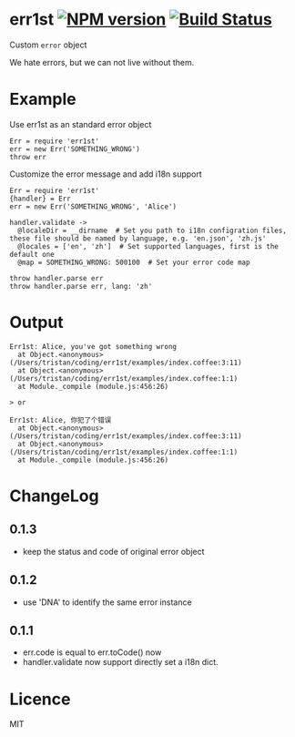 err1st [![NPM version][npm-image]][npm-url] [![Build Status][travis-image]][travis-url]
======

Custom `error` object

We hate errors, but we can not live without them.

# Example

Use err1st as an standard error object

```coffee-script
Err = require 'err1st'
err = new Err('SOMETHING_WRONG')
throw err
```

Customize the error message and add i18n support
```coffee-script
Err = require 'err1st'
{handler} = Err
err = new Err('SOMETHING_WRONG', 'Alice')

handler.validate ->
  @localeDir = __dirname  # Set you path to i18n configration files, these file should be named by language, e.g. 'en.json', 'zh.js'
  @locales = ['en', 'zh']  # Set supported languages, first is the default one
  @map = SOMETHING_WRONG: 500100  # Set your error code map

throw handler.parse err
throw handler.parse err, lang: 'zh'
```

# Output
```
Err1st: Alice, you've got something wrong
  at Object.<anonymous> (/Users/tristan/coding/err1st/examples/index.coffee:3:11)
  at Object.<anonymous> (/Users/tristan/coding/err1st/examples/index.coffee:1:1)
  at Module._compile (module.js:456:26)

> or

Err1st: Alice, 你犯了个错误
  at Object.<anonymous> (/Users/tristan/coding/err1st/examples/index.coffee:3:11)
  at Object.<anonymous> (/Users/tristan/coding/err1st/examples/index.coffee:1:1)
  at Module._compile (module.js:456:26)
```

# ChangeLog

## 0.1.3
* keep the status and code of original error object

## 0.1.2
* use 'DNA' to identify the same error instance

## 0.1.1
* err.code is equal to err.toCode() now
* handler.validate now support directly set a i18n dict.

# Licence
MIT

[npm-url]: https://npmjs.org/package/err1st
[npm-image]: http://img.shields.io/npm/v/err1st.svg

[travis-url]: https://travis-ci.org/sailxjx/err1st
[travis-image]: http://img.shields.io/travis/sailxjx/err1st.svg
